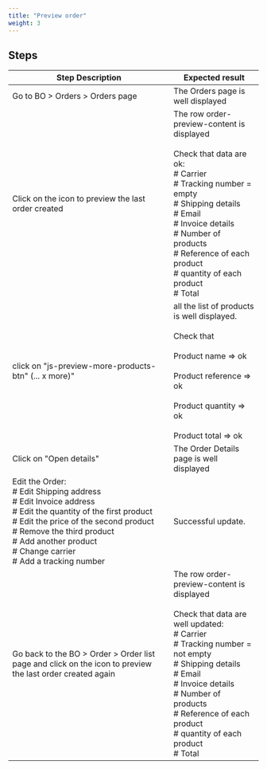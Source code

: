 ```yaml
---
title: "Preview order"
weight: 3
---
```

## Steps
| Step Description | Expected result |
| ----- | ----- |
| Go to BO > Orders > Orders page | The Orders page is well displayed |
| Click on the icon to preview the last order created | The row order-preview-content is displayed<br><br>Check that data are ok:<br> # Carrier<br> # Tracking number = empty<br> # Shipping details<br> # Email<br> # Invoice details<br> # Number of products<br> # Reference of each product<br> # quantity of each product<br> # Total |
| click on "js-preview-more-products-btn" (... x more)" | all the list of products is well displayed.<br><br>Check that<br><br>Product name => ok<br><br>Product reference => ok<br><br>Product quantity => ok<br><br>Product total => ok |
| Click on "Open details" | The Order Details page is well displayed |
| Edit the Order:<br> # Edit Shipping address<br> # Edit Invoice address<br> # Edit the quantity of the first product<br> # Edit the price of the second product<br> # Remove the third product<br> # Add another product<br> # Change carrier<br> # Add a tracking number | Successful update. |
| Go back to the BO > Order > Order list page and click on the icon to preview the last order created again | The row order-preview-content is displayed<br><br>Check that data are well updated:<br> # Carrier<br> # Tracking number = not empty<br> # Shipping details<br> # Email<br> # Invoice details<br> # Number of products<br> # Reference of each product<br> # quantity of each product<br> # Total |
